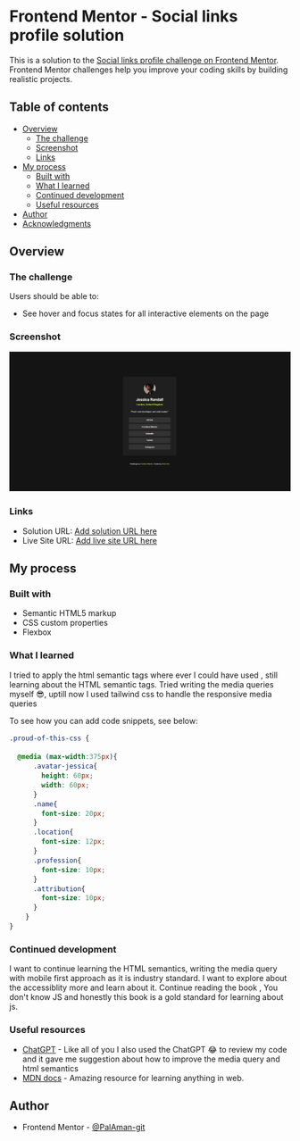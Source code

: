 # Frontend Mentor - Social links profile solution

This is a solution to the [Social links profile challenge on Frontend Mentor](https://www.frontendmentor.io/challenges/social-links-profile-UG32l9m6dQ). Frontend Mentor challenges help you improve your coding skills by building realistic projects. 

## Table of contents

- [Overview](#overview)
  - [The challenge](#the-challenge)
  - [Screenshot](#screenshot)
  - [Links](#links)
- [My process](#my-process)
  - [Built with](#built-with)
  - [What I learned](#what-i-learned)
  - [Continued development](#continued-development)
  - [Useful resources](#useful-resources)
- [Author](#author)
- [Acknowledgments](#acknowledgments)


## Overview

### The challenge

Users should be able to:

- See hover and focus states for all interactive elements on the page

### Screenshot

![](./assets/images/social-links-profile-main-screenshot.png)


### Links

- Solution URL: [Add solution URL here](https://your-solution-url.com)
- Live Site URL: [Add live site URL here](https://your-live-site-url.com)

## My process

### Built with

- Semantic HTML5 markup
- CSS custom properties
- Flexbox

### What I learned

I tried to apply the html semantic tags where ever I could have used , still learning about the HTML semantic tags.
Tried writing the media queries myself 😎, uptill now I used tailwind css to handle the responsive media queries

To see how you can add code snippets, see below:

```css
.proud-of-this-css {

  @media (max-width:375px){
      .avatar-jessica{
        height: 60px;
        width: 60px;
      }
      .name{
        font-size: 20px;
      }
      .location{
        font-size: 12px;
      }
      .profession{
        font-size: 10px;
      }
      .attribution{
        font-size: 10px;
      }
    }
}
```

### Continued development

I want to continue learning the HTML semantics, writing the media query with mobile first approach as it is industry standard.
I want to explore about the accessiblity more and learn about it.
Continue reading the book , You don't know JS and honestly this book is a gold standard for learning about js.


### Useful resources

- [ChatGPT](https://chatgpt.com) - Like all of you I also used the ChatGPT 😂 to review my code and it gave me suggestion about how to improve the media query and html semantics
- [MDN docs](https://developer.mozilla.org/en-US/) - Amazing resource for learning anything in web.

## Author

- Frontend Mentor - [@PalAman-git](https://www.frontendmentor.io/profile/PalAman-git)


